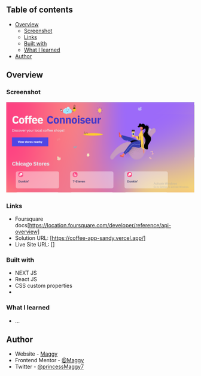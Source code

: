 

## Table of contents

- [Overview](#overview)
  - [Screenshot](#screenshot)
  - [Links](#links)
  - [Built with](#built-with)
  - [What I learned](#what-i-learned)
- [Author](#author)

## Overview


### Screenshot

![screenshot](./Screenshot.png)

### Links



- Foursquare docs[https://location.foursquare.com/developer/reference/api-overview]
- Solution URL: [https://coffee-app-sandy.vercel.app/]
- Live Site URL: []

### Built with

- NEXT JS 
- React JS
- CSS custom properties
- 

### What I learned
- ...

## Author

- Website - [Maggy](https://princessmaggy.github.io/My-Portfolio/)
- Frontend Mentor - [@Maggy](https://www.frontendmentor.io/profile/princessmaggy)
- Twitter - [@princessMaggy7](https://www.twitter.com/princessMaggy7)
